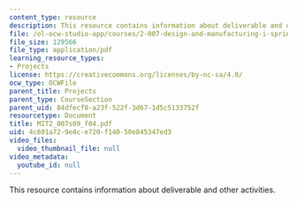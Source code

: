 ```yaml
---
content_type: resource
description: This resource contains information about deliverable and other activities.
file: /ol-ocw-studio-app/courses/2-007-design-and-manufacturing-i-spring-2009/4c691a729e4ce720f14050e845347ed3_MIT2_007s09_f04.pdf
file_size: 129566
file_type: application/pdf
learning_resource_types:
- Projects
license: https://creativecommons.org/licenses/by-nc-sa/4.0/
ocw_type: OCWFile
parent_title: Projects
parent_type: CourseSection
parent_uid: 84dfecf8-a23f-522f-3d67-1d5c5133752f
resourcetype: Document
title: MIT2_007s09_f04.pdf
uid: 4c691a72-9e4c-e720-f140-50e845347ed3
video_files:
  video_thumbnail_file: null
video_metadata:
  youtube_id: null
---
```

This resource contains information about deliverable and other activities.